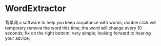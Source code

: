 # WordExtractor
背单词
a software to help you keep acquitance with words;
double click will temporary remove the word this time;
the word will change every 10 seconds;
fix on the right bottom;
very simple;
looking forward to hearing your advice;
